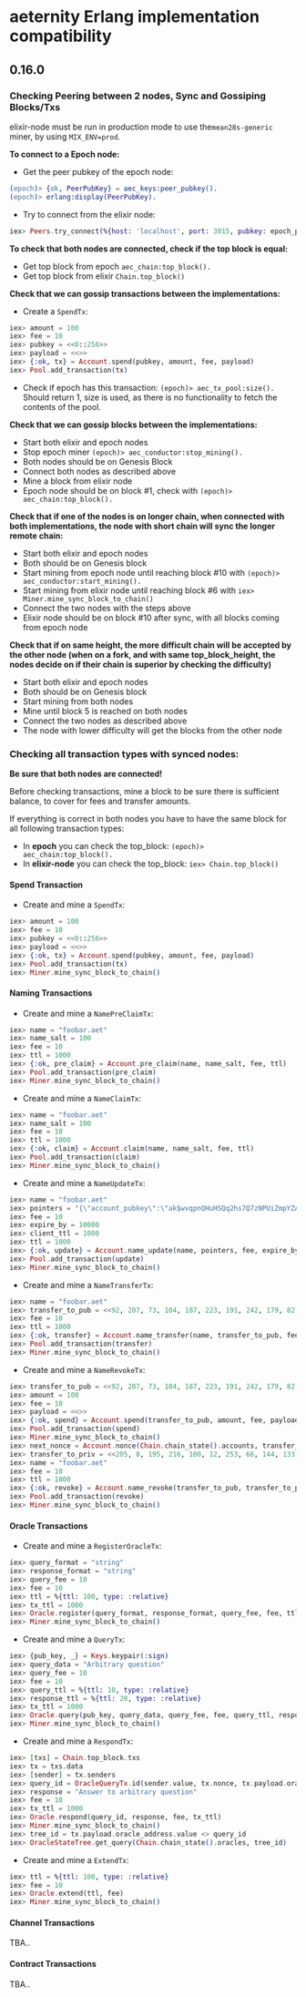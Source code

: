 # aeternity Erlang implementation compatibility

## 0.16.0
### Checking Peering between 2 nodes, Sync and Gossiping Blocks/Txs
elixir-node must be run in production mode to use the`mean28s-generic` miner, by using `MIX_ENV=prod`.  

**To connect to a Epoch node:**
- Get the peer pubkey of the epoch node: 
```erlang
(epoch)> {ok, PeerPubKey} = aec_keys:peer_pubkey().
(epoch)> erlang:display(PeerPubKey).
```
- Try to connect from the elixir node: 
```elixir
iex> Peers.try_connect(%{host: 'localhost', port: 3015, pubkey: epoch_peer_key})
```

**To check that both nodes are connected, check if the top block is equal:**
- Get top block from epoch `aec_chain:top_block().`
- Get top block from elixir `Chain.top_block()` 

**Check that we can gossip transactions between the implementations:**
- Create a `SpendTx`:
```elixir
iex> amount = 100
iex> fee = 10
iex> pubkey = <<0::256>>
iex> payload = <<>>
iex> {:ok, tx} = Account.spend(pubkey, amount, fee, payload)
iex> Pool.add_transaction(tx)
```
- Check if epoch has this transaction: `(epoch)> aec_tx_pool:size().` Should return 1, size is used, as there is no functionality to fetch the contents of the pool.

**Check that we can gossip blocks between the implementations:**
- Start both elixir and epoch nodes
- Stop epoch miner `(epoch)> aec_conductor:stop_mining().`
- Both nodes should be on Genesis Block
- Connect both nodes as described above
- Mine a block from elixir node
- Epoch node should be on block #1, check with `(epoch)> aec_chain:top_block().`

**Check that if one of the nodes is on longer chain, when connected with both implementations, the node with short chain will sync the longer remote chain:**

- Start both elixir and epoch nodes
- Both should be on Genesis block
- Start mining from epoch node until reaching block #10 with `(epoch)> aec_conductor:start_mining().`
- Start mining from elixir node until reaching block #6 with `iex> Miner.mine_sync_block_to_chain()`
- Connect the two nodes with the steps above
- Elixir node should be on block #10 after sync, with all blocks coming from epoch node

**Check that if on same height, the more difficult chain will be accepted by the other node (when on a fork, and with same top_block_height, the nodes decide on if their chain is superior by checking the difficulty)**

- Start both elixir and epoch nodes
- Both should be on Genesis block
- Start mining from both nodes
- Mine until block 5 is reached on both nodes
- Connect the two nodes as described above
- The node with lower difficulty will get the blocks from the other node

### Checking all transaction types with synced nodes:
**Be sure that both nodes are connected!**

Before checking transactions, mine a block to be sure there is sufficient balance, to cover for fees and transfer amounts.

If everything is correct in both nodes you have to have the same block for all following transaction types:
- In **epoch** you can check the top_block: `(epoch)> aec_chain:top_block().`
- In **elixir-node** you can check the top_block: `iex> Chain.top_block()`

#### Spend Transaction
- Create and mine a `SpendTx`:
```elixir 
iex> amount = 100
iex> fee = 10
iex> pubkey = <<0::256>>
iex> payload = <<>>
iex> {:ok, tx} = Account.spend(pubkey, amount, fee, payload)
iex> Pool.add_transaction(tx)
iex> Miner.mine_sync_block_to_chain()
```

#### Naming Transactions
- Create and mine a `NamePreClaimTx`:
```elixir
iex> name = "foobar.aet"
iex> name_salt = 100
iex> fee = 10
iex> ttl = 1000
iex> {:ok, pre_claim} = Account.pre_claim(name, name_salt, fee, ttl)
iex> Pool.add_transaction(pre_claim)
iex> Miner.mine_sync_block_to_chain()
```
 
- Create and mine a `NameClaimTx`:
```elixir
iex> name = "foobar.aet"
iex> name_salt = 100
iex> fee = 10
iex> ttl = 1000
iex> {:ok, claim} = Account.claim(name, name_salt, fee, ttl)
iex> Pool.add_transaction(claim)
iex> Miner.mine_sync_block_to_chain()
```

- Create and mine a `NameUpdateTx`:
```elixir
iex> name = "foobar.aet"
iex> pointers = "{\"account_pubkey\":\"ak$wvqpnQHuHSQq2hs7Q7zNPUiZmpYZAAQ9SemGHRhXjq6KXYmLa\"}"
iex> fee = 10
iex> expire_by = 10000
iex> client_ttl = 1000
iex> ttl = 1000
iex> {:ok, update} = Account.name_update(name, pointers, fee, expire_by, client_ttl, ttl)
iex> Pool.add_transaction(update)
iex> Miner.mine_sync_block_to_chain()
```

- Create and mine a `NameTransferTx`:
```elixir
iex> name = "foobar.aet"
iex> transfer_to_pub = <<92, 207, 73, 104, 187, 223, 191, 242, 179, 82, 37, 218, 72, 109, 92, 93, 40, 253, 163, 220, 208, 134, 169, 81, 69, 56, 212, 89, 81, 100, 132, 194>>
iex> fee = 10
iex> ttl = 1000
iex> {:ok, transfer} = Account.name_transfer(name, transfer_to_pub, fee, ttl)
iex> Pool.add_transaction(transfer)
iex> Miner.mine_sync_block_to_chain()
```

- Create and mine a `NameRevokeTx`:
```elixir
iex> transfer_to_pub = <<92, 207, 73, 104, 187, 223, 191, 242, 179, 82, 37, 218, 72, 109, 92, 93, 40, 253, 163, 220, 208, 134, 169, 81, 69, 56, 212, 89, 81, 100, 132, 194>>
iex> amount = 100
iex> fee = 10
iex> payload = <<>>
iex> {:ok, spend} = Account.spend(transfer_to_pub, amount, fee, payload)
iex> Pool.add_transaction(spend)
iex> Miner.mine_sync_block_to_chain()
iex> next_nonce = Account.nonce(Chain.chain_state().accounts, transfer_to_pub) + 1
iex> transfer_to_priv = <<205, 8, 195, 216, 100, 12, 253, 66, 144, 133, 18, 213, 67, 217, 4, 115, 143, 179, 32, 99, 119, 167, 63, 6, 234, 219, 85, 28, 23, 211, 153, 165, 92, 207, 73, 104, 187, 223, 191, 242, 179, 82, 37, 218, 72, 109, 92, 93, 40, 253, 163, 220, 208, 134, 169, 81, 69, 56, 212, 89, 81, 123, 132, 194>>
iex> name = "foobar.aet"
iex> fee = 10
iex> ttl = 1000
iex> {:ok, revoke} = Account.name_revoke(transfer_to_pub, transfer_to_priv, name, fee, next_nonce, ttl)
iex> Pool.add_transaction(revoke)
iex> Miner.mine_sync_block_to_chain()
```

#### Oracle Transactions

- Create and mine a `RegisterOracleTx`:
```elixir
iex> query_format = "string"
iex> response_format = "string"
iex> query_fee = 10
iex> fee = 10
iex> ttl = %{ttl: 100, type: :relative}
iex> tx_ttl = 1000
iex> Oracle.register(query_format, response_format, query_fee, fee, ttl, tx_ttl)
iex> Miner.mine_sync_block_to_chain()
```

- Create and mine a `QueryTx`:
```elixir
iex> {pub_key, _} = Keys.keypair(:sign)
iex> query_data = "Arbitrary question"
iex> query_fee = 10
iex> fee = 10
iex> query_ttl = %{ttl: 10, type: :relative}
iex> response_ttl = %{ttl: 20, type: :relative}
iex> tx_ttl = 1000
iex> Oracle.query(pub_key, query_data, query_fee, fee, query_ttl, response_ttl, tx_ttl)
iex> Miner.mine_sync_block_to_chain()
```

- Create and mine a `RespondTx`:
```elixir
iex> [txs] = Chain.top_block.txs
iex> tx = txs.data
iex> [sender] = tx.senders
iex> query_id = OracleQueryTx.id(sender.value, tx.nonce, tx.payload.oracle_address.value)
iex> response = "Answer to arbitrary question"
iex> fee = 10
iex> tx_ttl = 1000
iex> Oracle.respond(query_id, response, fee, tx_ttl)
iex> Miner.mine_sync_block_to_chain()
iex> tree_id = tx.payload.oracle_address.value <> query_id
iex> OracleStateTree.get_query(Chain.chain_state().oracles, tree_id)
```

- Create and mine a `ExtendTx`:
```elixir
iex> ttl = %{ttl: 100, type: :relative}
iex> fee = 10
iex> Oracle.extend(ttl, fee)
iex> Miner.mine_sync_block_to_chain()
```

#### Channel Transactions
TBA..

#### Contract Transactions
TBA..